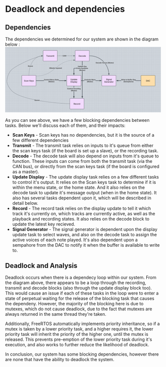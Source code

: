 # Deadlock and dependencies

## Dependencies

The dependencies we determined for our system are shown in the diagram below :
![Dependencies](/Images/dependencies.png)

As you can see above, we have a few blocking dependencies between tasks. Below we'll discuss each of them, and their impacts:

- **Scan Keys** - Scan keys has no dependencies, but it is the source of a few different dependencies
- **Transmit** - The transmit task relies on inputs to it's queue from either the scan keys task (if the board is set up a slave), or the recording task.
- **Decode** - The decode task will also depend on inputs from it's queue to function. These inputs can come from both the transmit task (via the CAN bus), or directly from the scan keys task (if the board is configured as a master).
- **Update Display** - The update display task relies on a few different tasks to control it's output. It relies on the Scan keys task to determine if it is within the menu state, or the home state. And it also relies on the decode task to update it's message output (when in the home state). It also has several tasks dependent upon it, which will be described in detail below.
- **Record** - The record task relies on the display update to tell it which track it's currently on, which tracks are currently active, as well as the playback and recording states. It also relies on the decode block to update the latest key recieved.
- **Signal Generator** - The signal generator is dependent upon the display update task to select waves, and also on the decode task to assign the active voices of each note played. It's also dependent upon a sempahore from the DAC to notify it when the buffer is available to write to.

## Deadlock and Analysis
Deadlock occurs when there is a dependecy loop within our system. From the diagram above, there appears to be a loop through the recording, transmit and decode blocks (also through the update display block too). This would cause an issue if each of these tasks in the loop were to enter a state of perpetual waiting for the release of the blocking task that causes the dependeny. However, the majority of the blocking here is due to mutexes, which do not cause deadlock, due to the fact that mutexes are always returned in the same thread they're taken. 

Additionally, FreeRTOS automatically implements priority inheritance, so if a mutex is taken by a lower priority task, and a higher requires it, the lower priority task will inherit the priority of the higher one, until the mutex is released. This prevents pre-emption of the lower priority task during it's execution, and also works to further reduce the likelihood of deadlock. 

In conclusion, our system has some blocking dependencies, however there are none that have the ability to deadlock the system.
